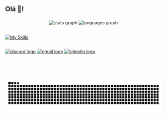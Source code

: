 <h2 align="left">Olá 👋!</h2>

###

<div align="center">
  <img src="https://github-readme-stats-xi-three-34.vercel.app/api?username=matheusmdr&hide_title=false&hide_rank=false&show_icons=true&include_all_commits=true&count_private=true&disable_animations=false&theme=dracula&locale=en&hide_border=true" height="150" alt="stats graph"  />
  <img src="https://github-readme-stats-xi-three-34.vercel.app/api/top-langs?username=matheusmdr&locale=en&hide_title=false&layout=compact&card_width=320&langs_count=5&theme=dracula&hide_border=true" height="150" alt="languages graph"  />
</div>

##

[![My Skills](https://skillicons.dev/icons?i=git,js,ts,tailwind,vercel,nextjs,react,vite,nodejs,deno,bun,prisma,py,php,docker,tauri,electron,planetscale,supabase,firebase,npm,pnpm,yarn&perline=10)](https://skillicons.dev)

##

<div align="left">
  <a href="https://discordapp.com/users/joyboy09716" target="_blank"><img src="https://img.shields.io/static/v1?message=Discord&logo=discord&label=&color=7289DA&logoColor=white&labelColor=&style=for-the-badge" height="35" alt="discord logo"  /></a>
  <a href="mailto:matheus.m.rocha@unesp.br" target="_blank"><img src="https://img.shields.io/static/v1?message=Gmail&logo=gmail&label=&color=D14836&logoColor=white&labelColor=&style=for-the-badge" height="35" alt="gmail logo"  /></a>
  <a href="https://www.linkedin.com/in/matheus-magalhães-da-rocha/" target="_blank"><img src="https://img.shields.io/static/v1?message=LinkedIn&logo=linkedin&label=&color=0077B5&logoColor=white&labelColor=&style=for-the-badge" height="35" alt="linkedin logo"  /></a>
</div>

###
<a href="https://portfolio-zx19.vercel.app" target="_blank" style="text-align:left; text-decoration: underline;color:white !important;">Explore meu portfólio para descobrir mais!</a>

###

<br clear="both">

<img src="https://raw.githubusercontent.com/matheusmdr/matheusmdr/output/github-contribution-grid-snake-dark.svg?palette=github-dark" alt="Snake animation" />

###
